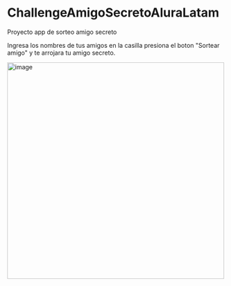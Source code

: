 # ChallengeAmigoSecretoAluraLatam
Proyecto app de sorteo amigo secreto 

Ingresa los nombres de tus amigos en la casilla
presiona el boton "Sortear amigo" y te arrojara tu amigo secreto.

<img width="500" height="500" alt="image" src="https://github.com/user-attachments/assets/a6faf95d-9fdc-4c30-b4ad-1871230b313a" />
